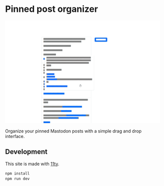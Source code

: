 # Pinned post organizer

<img width="500" src="public/assets/thumbnail.png" alt="ALT_TEXT">

Organize your pinned Mastodon posts with a simple drag and drop interface.

## Development

This site is made with [11ty](https://www.11ty.dev/).

```sh
npm install
npm run dev
```
